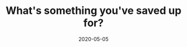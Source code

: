 ---
title: "What's something you've saved up for?"
date: '2020-05-05'
videoUrl: 'https://www.youtube.com/watch?v=O_uhyKT9Ajk'
---